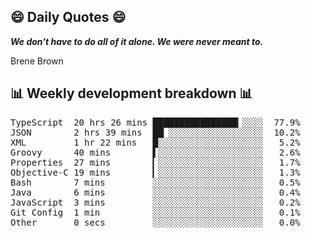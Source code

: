 ## 😄 Daily Quotes 😄

_**We don't have to do all of it alone. We were never meant to.**_

Brene Brown



## 📊 Weekly development breakdown 📊

<pre>TypeScript  20 hrs 26 mins ████████████████▎░░░░  77.9%
JSON        2 hrs 39 mins  ██▏░░░░░░░░░░░░░░░░░░  10.2%
XML         1 hr 22 mins   █░░░░░░░░░░░░░░░░░░░░   5.2%
Groovy      40 mins        ▌░░░░░░░░░░░░░░░░░░░░   2.6%
Properties  27 mins        ▎░░░░░░░░░░░░░░░░░░░░   1.7%
Objective-C 19 mins        ▎░░░░░░░░░░░░░░░░░░░░   1.3%
Bash        7 mins         ░░░░░░░░░░░░░░░░░░░░░   0.5%
Java        6 mins         ░░░░░░░░░░░░░░░░░░░░░   0.4%
JavaScript  3 mins         ░░░░░░░░░░░░░░░░░░░░░   0.2%
Git Config  1 min          ░░░░░░░░░░░░░░░░░░░░░   0.1%
Other       0 secs         ░░░░░░░░░░░░░░░░░░░░░   0.0%</pre>